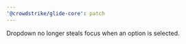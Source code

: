 ```yaml
---
'@crowdstrike/glide-core': patch
---
```


Dropdown no longer steals focus when an option is selected.

